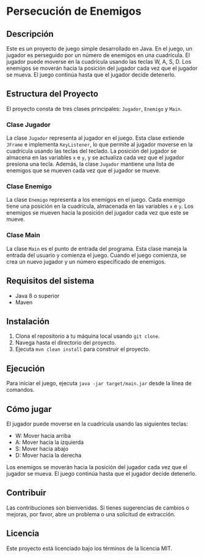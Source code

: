 # Persecución de Enemigos

## Descripción

Este es un proyecto de juego simple desarrollado en Java. En el juego, un jugador es perseguido por un número de enemigos en una cuadrícula. El jugador puede moverse en la cuadrícula usando las teclas W, A, S, D. Los enemigos se moverán hacia la posición del jugador cada vez que el jugador se mueva. El juego continúa hasta que el jugador decide detenerlo.

## Estructura del Proyecto

El proyecto consta de tres clases principales: `Jugador`, `Enemigo` y `Main`.

### Clase Jugador

La clase `Jugador` representa al jugador en el juego. Esta clase extiende `JFrame` e implementa `KeyListener`, lo que permite al jugador moverse en la cuadrícula usando las teclas del teclado. La posición del jugador se almacena en las variables `x` e `y`, y se actualiza cada vez que el jugador presiona una tecla. Además, la clase `Jugador` mantiene una lista de enemigos que se mueven cada vez que el jugador se mueve.

### Clase Enemigo

La clase `Enemigo` representa a los enemigos en el juego. Cada enemigo tiene una posición en la cuadrícula, almacenada en las variables `x` e `y`. Los enemigos se mueven hacia la posición del jugador cada vez que este se mueve.

### Clase Main

La clase `Main` es el punto de entrada del programa. Esta clase maneja la entrada del usuario y comienza el juego. Cuando el juego comienza, se crea un nuevo jugador y un número especificado de enemigos.

## Requisitos del sistema

- Java 8 o superior
- Maven

## Instalación

1. Clona el repositorio a tu máquina local usando `git clone`.
2. Navega hasta el directorio del proyecto.
3. Ejecuta `mvn clean install` para construir el proyecto.

## Ejecución

Para iniciar el juego, ejecuta `java -jar target/main.jar` desde la línea de comandos.

## Cómo jugar

El jugador puede moverse en la cuadrícula usando las siguientes teclas:

- W: Mover hacia arriba
- A: Mover hacia la izquierda
- S: Mover hacia abajo
- D: Mover hacia la derecha

Los enemigos se moverán hacia la posición del jugador cada vez que el jugador se mueva. El juego continúa hasta que el jugador decide detenerlo.

## Contribuir

Las contribuciones son bienvenidas. Si tienes sugerencias de cambios o mejoras, por favor, abre un problema o una solicitud de extracción.

## Licencia

Este proyecto está licenciado bajo los términos de la licencia MIT.